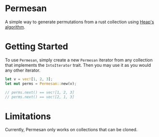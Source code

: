 # Permesan
A simple way to generate permutations from a rust collection using [Heap's algorithm](https://en.wikipedia.org/wiki/Heap's_algorithm).

# Getting Started
To use `Permesan`, simply create a new `Permesan` iterator from any collection that implements the `IntoIterator` trait.
Then you may use it as you would any other iterator.

```rust
let v = vec![1, 2, 3];
let mut perms = Permesan::new(v);

// perms.next() == vec![1, 2, 3]
// perms.next() == vec![2, 1, 3]
```

# Limitations
Currently, Permesan only works on collections that can be cloned.
